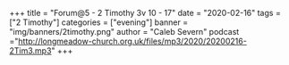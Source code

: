 +++
title = "Forum@5 - 2 Timothy 3v 10 - 17"
date = "2020-02-16"
tags = ["2 Timothy"]
categories = ["evening"]
banner = "img/banners/2timothy.png"
author = "Caleb Severn"
podcast ="http://longmeadow-church.org.uk/files/mp3/2020/20200216-2Tim3.mp3"
+++
